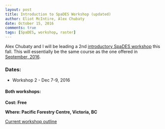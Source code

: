 ```yaml
---
layout: post
title: Introduction to SpaDES Workshop (updated)
author: Eliot McIntire, Alex Chubaty
date: October 15, 2016
comments: true
tags: [SpaDES, workshop, raster]
---
```


Alex Chubaty and I will be leading a 2nd [introductory SpaDES workshop](http://rpubs.com/PredictiveEcology/SpaDES-Intro-Outline) this fall.
This will essentially be the same course as the one offered in [September, 2016](http://rpubs.com/PredictiveEcology/Archives-Sept16-Outline). 


### Dates: 

- Workshop 2 - Dec 7-9, 2016

#### Both workshops:

**Cost: Free**

**Where: Pacific Forestry Centre, Victoria, BC**

[Current workshop outline](http://rpubs.com/PredictiveEcology/SpaDES-Intro-Outline)

